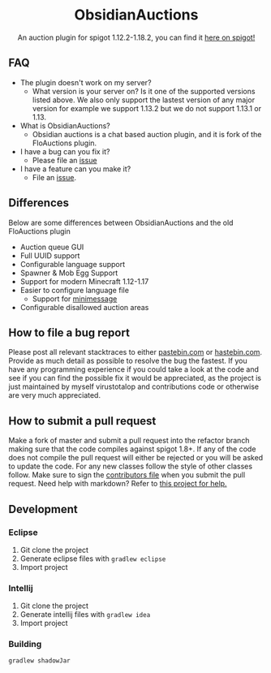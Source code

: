 <div align="center">
<h1>ObsidianAuctions</h1>

<p>An auction plugin for spigot 1.12.2-1.18.2, you can find it <a href="https://www.spigotmc.org/resources/obsidianauctions.5595/">here on spigot!</a></p>
</div>

## FAQ
* The plugin doesn't work on my server?
  * What version is your server on? Is it one of the supported versions listed above. We also only support the lastest version of any major version for example we support 1.13.2 but we do not support 1.13.1 or 1.13.
* What is ObsidianAuctions?
  * Obsidian auctions is a chat based auction plugin, and it is fork of the FloAuctions plugin.
* I have a bug can you fix it?
  * Please file an [issue](https://github.com/virustotalop/ObsidianAuctions/issues/new/choose)
* I have a feature can you make it?
  * File an [issue](https://github.com/virustotalop/ObsidianAuctions/issues/new/choose). 

 ## Differences
 
Below are some differences between ObsidianAuctions and the old FloAuctions plugin
 
* Auction queue GUI
* Full UUID support
* Configurable language support
* Spawner & Mob Egg Support
* Support for modern Minecraft 1.12-1.17
* Easier to configure language file
  * Support for [minimessage](https://docs.adventure.kyori.net/minimessage.html#format)
* Configurable disallowed auction areas 
 
 
## How to file a bug report
Please post all relevant stacktraces to either [pastebin.com](pastebin.com) or [hastebin.com](hastebin.com).
Provide as much detail as possible to resolve the bug the fastest.
If you have any programming experience if you could take a look at the code and see if you can find the possible fix it would be appreciated, as the project is just maintained by myself virustotalop and contributions code or otherwise are very much appreciated.

## How to submit a pull request
Make a fork of master and submit a pull request into the refactor branch making sure that the code compiles against spigot 1.8+.
If any of the code does not compile the pull request will either be rejected or you will be asked to update the code.
For any new classes follow the style of other classes follow. Make sure to sign the [contributors file](CONTRIBUTORS.md) when you submit the pull request. Need help with markdown? Refer to [this project for help.](https://github.com/adam-p/markdown-here/wiki/Markdown-Cheatsheet)


## Development

### Eclipse

1. Git clone the project
2. Generate eclipse files with `gradlew eclipse`
3. Import project

### Intellij

1. Git clone the project
2. Generate intellij files with `gradlew idea`
3. Import project

### Building

`gradlew shadowJar`
